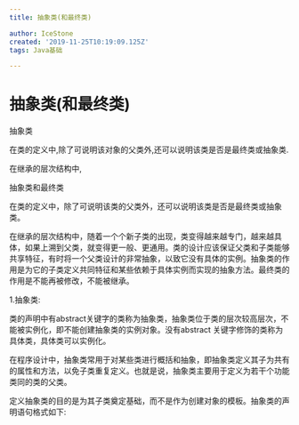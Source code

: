 ```yaml
---
title: 抽象类(和最终类)

author: IceStone
created: '2019-11-25T10:19:09.125Z'
tags: Java基础

---
```


# 抽象类(和最终类)

抽象类

在类的定义中,除了可说明该对象的父类外,还可以说明该类是否是最终类或抽象类.

在继承的层次结构中,

抽象类和最终类

在类的定义中，除了可说明该类的父类外，还可以说明该类是否是最终类或抽象类。

在继承的层次结构中，随着一个个新子类的出现，类变得越来越专门，越来越具体，如果上溯到父类，就变得更一般、更通用。类的设计应该保证父类和子类能够共享特征，有时将一个父类设计的非常抽象，以致它没有具体的实例。抽象类的作用是为它的子类定义共同特征和某些依赖于具体实例而实现的抽象方法。最终类的作用是不能再被修改，不能被继承。

1.抽象类:

类的声明中有abstract关键字的类称为抽象类，抽象类位于类的层次较高层次，不能被实例化，即不能创建抽象类的实例对象。没有abstract 关键字修饰的类称为具体类，具体类可以实例化。

在程序设计中，抽象类常用于对某些类进行概括和抽象，即抽象类定义其子为共有的属性和方法，以免子类重复定义。也就是说，抽象类主要用于定义为若干个功能类同的类的父类。

定义抽象类的目的是为其子类奠定基础，而不是作为创建对象的模板。抽象类的声明语句格式如下:

